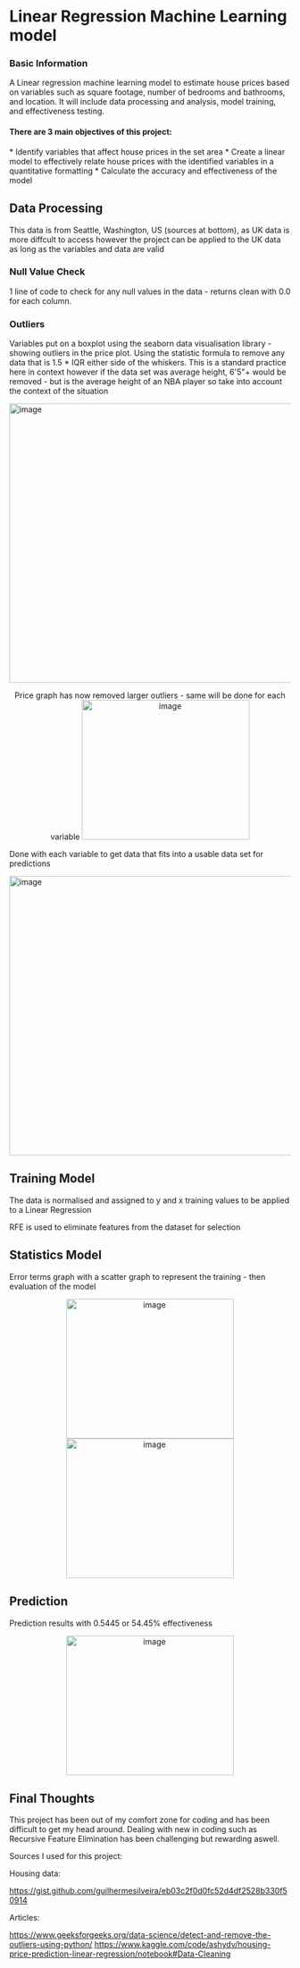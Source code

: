 <h1>Linear Regression Machine Learning model</h1>
<h3>Basic Information</h3>
A Linear regression machine learning model to estimate house prices based on variables such as square footage, number of bedrooms and bathrooms, and location. It will include data processing and analysis, model training, and effectiveness testing.

<h4>There are 3 main objectives of this project:</h4>
* Identify variables that affect house prices in the set area
* Create a linear model to effectively relate house prices with the identified variables in a quantitative formatting
* Calculate the accuracy and effectiveness of the model

<h2>Data Processing</h2>

This data is from Seattle, Washington, US (sources at bottom), as UK data is more diffcult to access however the project can be applied to the UK data as long as the variables and data are valid

<h3>Null Value Check</h3>

1 line of code to check for any null values in the data - returns clean with 0.0 for each column.

<h3>Outliers</h3>

Variables put on a boxplot using the seaborn data visualisation library - showing outliers in the price plot. Using the statistic formula to remove any data that is 1.5 * IQR either side of the whiskers. This is a standard practice here in context however if the data set was average height, 6'5"+ would be removed - but is the average height of an NBA player so take into account the context of the situation

<img width="900" height="500" alt="image" src="https://github.com/user-attachments/assets/6ef3b8bc-abfd-45f2-b52b-8ac0d48feee5" />

<p align="center">
Price graph has now removed larger outliers - same will be done for each variable
 

<img width="300" height="250" alt="image" src="https://github.com/user-attachments/assets/9c566a3f-0835-4f05-9e2d-47db81ff4381" />

Done with each variable to get data that fits into a usable data set for predictions

<img width="900" height="500" alt="image" src="https://github.com/user-attachments/assets/4b45a745-0b3a-4fc1-9c25-61455c326190" />

<h2>Training Model</h2>

The data is normalised and assigned to y and x training values to be applied to a Linear Regression

RFE is used to eliminate features from the dataset for selection

<h2>Statistics Model</h2>

Error terms graph with a scatter graph to represent the training - then evaluation of the model
<p align="center">
<img width="300" height="250" alt="image" src="https://github.com/user-attachments/assets/4943aa07-0c19-4278-91f7-c51c2ba4e3b5" /><img width="300" height="250" alt="image" src="https://github.com/user-attachments/assets/8940553a-6db9-48f7-9867-167bf153fa9a" />

<h2>Prediction</h2>

Prediction results with 0.5445 or 54.45% effectiveness
<p align="center">
<img width="300" height="250" alt="image" src="https://github.com/user-attachments/assets/05200edd-9173-48e1-82a9-d8084447a00f" />

<h2>Final Thoughts</h2>

This project has been out of my comfort zone for coding and has been difficult to get my head around. Dealing with new in coding such as Recursive Feature Elimination has been challenging but rewarding aswell.

Sources I used for this project:

Housing data:

https://gist.github.com/guilhermesilveira/eb03c2f0d0fc52d4df2528b330f50914

Articles:

https://www.geeksforgeeks.org/data-science/detect-and-remove-the-outliers-using-python/
https://www.kaggle.com/code/ashydv/housing-price-prediction-linear-regression/notebook#Data-Cleaning
